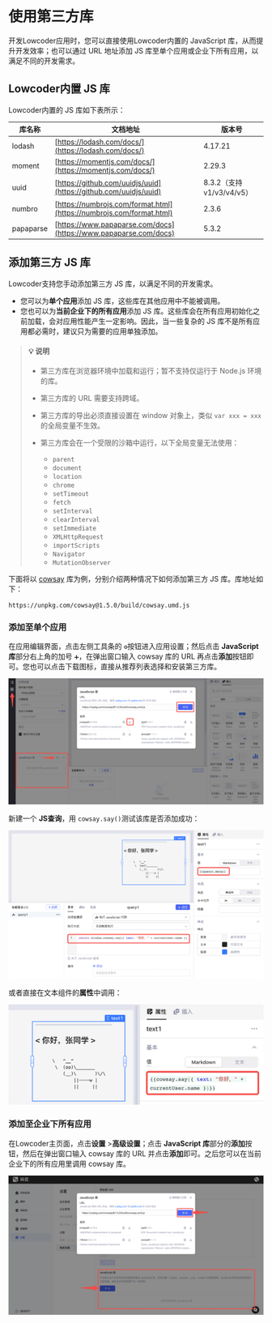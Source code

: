 # 使用第三方库

开发Lowcoder应用时，您可以直接使用Lowcoder内置的 JavaScript 库，从而提升开发效率；也可以通过 URL 地址添加 JS 库至单个应用或企业下所有应用，以满足不同的开发需求。

## Lowcoder内置 JS 库

Lowcoder内置的 JS 库如下表所示：

|**库名称**|**文档地址**|**版本号**|
| -----------| --| ---------------------------|
|lodash|[https://lodash.com/docs/](https://lodash.com/docs/)|4.17.21|
|moment|[https://momentjs.com/docs/](https://momentjs.com/docs/)|2.29.3|
|uuid|[https://github.com/uuidjs/uuid](https://github.com/uuidjs/uuid)|8.3.2（支持 v1/v3/v4/v5）|
|numbro|[https://numbrojs.com/format.html](https://numbrojs.com/format.html)|2.3.6|
|papaparse|[https://www.papaparse.com/docs](https://www.papaparse.com/docs)|5.3.2|

## 添加第三方 JS 库

Lowcoder支持您手动添加第三方 JS 库，以满足不同的开发需求。

* 您可以为**单个应用**添加 JS 库，这些库在其他应用中不能被调用。
* 您也可以为**当前企业下的所有应用**添加 JS 库。这些库会在所有应用初始化之前加载，会对应用性能产生一定影响。因此，当一些复杂的 JS 库不是所有应用都必需时，建议只为需要的应用单独添加。

> #### 💡 说明
>
> * 第三方库在浏览器环境中加载和运行；暂不支持仅运行于 Node.js 环境的库。
> * 第三方库的 URL 需要支持跨域。
> * 第三方库的导出必须直接设置在 window 对象上，类似 `var xxx = xxx`​ 的全局变量不生效。
> * 第三方库会在一个受限的沙箱中运行，以下全局变量无法使用：
>
>   * ​`parent`​
>   * ​`document`​
>   * ​`location`​
>   * ​`chrome`​
>   * ​`setTimeout`​
>   * ​`fetch`​
>   * ​`setInterval`​
>   * ​`clearInterval`​
>   * ​`setImmediate`​
>   * ​`XMLHttpRequest`​
>   * ​`importScripts`​
>   * ​`Navigator`​
>   * ​`MutationObserver`​

下面将以 [cowsay](https://github.com/piuccio/cowsay) 库为例，分别介绍两种情况下如何添加第三方 JS 库。库地址如下：

```plain
https://unpkg.com/cowsay@1.5.0/build/cowsay.umd.js
```

### 添加至单个应用

在应用编辑界面，点击左侧工具条的 `⚙️`​ 按钮进入应用设置；然后点击 **JavaScript 库**部分右上角的加号 `➕`​，在弹出窗口输入 cowsay 库的 URL 再点击**添加**按钮即可。您也可以点击下载图标，直接从推荐列表选择和安装第三方库。

![](../assets/n1-20231002175930-0nv8k3f.png)​

新建一个 **JS查询**​，用 `cowsay.say()`​ 测试该库是否添加成功：

![](../assets/2-20231002175930-3ejrtk1.png)​

或者直接在文本组件的**属性**中调用：

![](../assets/3-20231002175930-jm93nka.png)​

### 添加至企业下所有应用

在Lowcoder主页面，点击**设置** > ​**高级设置**​；点击 **JavaScript 库**部分的**添加**按钮，然后在弹出窗口输入 cowsay 库的 URL 并点击**添加**即可。之后您可以在当前企业下的所有应用里调用 cowsay 库。

![](../assets/n4-20231002175930-5ltb0nk.png)​
